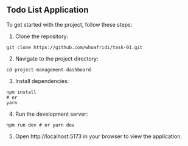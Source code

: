 ## Todo List Application

To get started with the project, follow these steps:

1. Clone the repository:

```
git clone https://github.com/whoafridi/task-01.git
```

2. Navigate to the project directory:

```
cd project-management-dashboard
```

3. Install dependencies:

```
npm install
# or
yarn
```

4. Run the development server:

```
npm run dev # or yarn dev
```

5. Open http://localhost:5173 in your browser to view the application.
